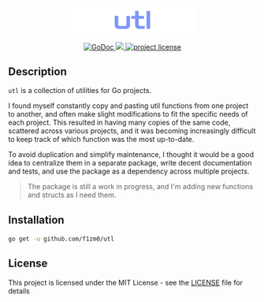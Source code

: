 <p align="center">
    <img src=".github/banner.png" alt="banner" width="50%"/>
</p>

<p align="center">                                                                                                                                                                            
<p align="center">
  <a href="https://pkg.go.dev/github.com/f1zm0/utl">
    <img alt="GoDoc" src="https://img.shields.io/badge/reference-00ADD8?style=for-the-badge&logo=go&logoColor=white&labelColor=2b2c33" style="max-width: 100%;">
</a>
  <a href="https://github.com/f1zm0/utl/commits/master">                                                                                                                                 
    <img src="https://img.shields.io/github/last-commit/f1zm0/utl?style=for-the-badge&logo=github&color=7174F2&logoColor=white&labelColor=2b2c33" style="max-width: 100%;">              
  </a>                                                                                                                                                                                        
<a href="https://github.com/f1zm0/utl">                                                                                                                                                  
    <img src="https://img.shields.io/github/license/f1zm0/utl?style=for-the-badge&color=DA78ED&logo=bookstack&logoColor=white&labelColor=2b2c34" alt="project license">                  
</a>                                                                                                                                                                                          
</p>
<p align="center">
    
</p>

## Description

`utl` is a collection of utilities for Go projects.

I found myself constantly copy and pasting util functions from one project to another, and often make slight modifications to fit the specific needs of each project. This resulted in having many copies of the same code, scattered across various projects, and it was becoming increasingly difficult to keep track of which function was the most up-to-date.

To avoid duplication and simplify maintenance, I thought it would be a good idea to centralize them in a separate package, write decent documentation and tests, and use the package as a dependency across multiple projects.

> The package is still a work in progress, and I'm adding new functions and structs as I need them.

## Installation

```bash
go get -u github.com/f1zm0/utl
```

## License

This project is licensed under the MIT License - see the [LICENSE](LICENSE) file for details

